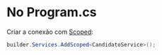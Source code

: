 # No Program.cs

Criar a conexão com [Scoped](https://leaders.tec.br/artigo/comparacao-de-transient-scoped-e-singleton-abordagens-otimizadas-para-injecao-de-dependencia-em-csharp):
```csharp
builder.Services.AddScoped<CandidatoService>();
```

